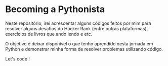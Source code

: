 # Becoming a Pythonista

Neste repositório, irei acrescentar alguns códigos feitos por mim para resolver alguns desafios do Hacker Rank (entre outras plataformas), exercícios de livros que ando lendo e etc.

O objetivo é deixar disponível o que tenho aprendido nesta jornada em Python e demonstrar minha forma de resolver problemas utilizando código.

Let's code !
